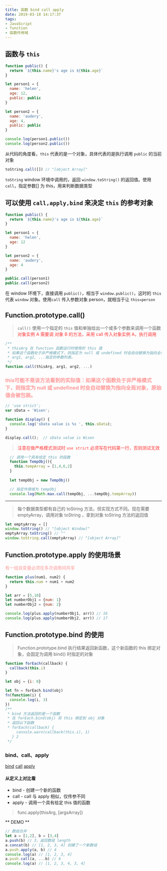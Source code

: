 ```yaml
---
title: 函数 bind call apply
date: 2019-03-18 14:17:37
tags:
- JavaScript
- function
- 函数作用域
---
```


## 函数与 `this`
```javascript
function public() {
  return `${this.name}'s age is ${this.age}` 
}

let person1 = {
  name: 'helen',
  age: 12,
  public: public
}

let person2 = {
  name: 'audery',
  age: 4,
  public: public
}

console.log(person1.public())
console.log(person2.public())
```
从代码的角度看，`this` 代表的是一个对象，具体代表的是执行调用 `public` 的当前对象

```javascript
toString.call([]) // "[object Array]"
```
`toString` window 环境中调用的，返回 `window.toString()` 的返回值。使用 `call`，指定参数[] 为 this，用来判断数据类型

## 可以使用 `call,apply,bind` 来决定 `this` 的参考对象
```javascript
function public() {
  return `${this.name}'s age is ${this.age}`
}

let person1 = {
  name: 'helen',
  age: 12
}

let person2 = {
  name: 'audery',
  age: 4
}

public.call(person1)
public.call(person2)
```
在 window 环境下，直接调用 `public()`，相当于 `window.public()`，这时的 `this` 代表 `window` 对象。使用`call` 传入参数对象 person，就相当于让 `this=person`

## Function.prototype.call()
> `call()` 使用一个指定的 `this` 值和单独给出一个或多个参数来调用一个函数
<font color="#f33">对象实例 A 需要调 对象 B 的方法，采用 call 传入对象实例 A，执行调用</font>

```javascript
/**
 * thisArg 在 function 函数运行时使用的 this 值
 * 如果这个函数处于非严格模式下，则指定为 null 或 undefined 时会自动替换为指向全局对象，原始值会被包装。
 * arg1, arg2, ...指定的参数列表。
 */
function.call(thisArg, arg1, arg2, ...)
```

### <font color="#f99">this可能不是该方法看到的实际值：如果这个函数处于非严格模式下，则指定为 null 或 undefined 时会自动替换为指向全局对象，原始值会被包装。</font>

```javascript
// 'use strict';
var sData = 'Wisen';

function display() {
  console.log('sData value is %s ', this.sData);
}

display.call();  // sData value is Wisen
```
> <font color="#f33">注意在做严格模式测试时 `use strict` 必须写在代码第一行，否则测试无效</font>

```JavaScript
  // 调用一个具有给定 this 的函数
  function TempObj(){
    this.tempArray = [1,4,6,2]
  }
  
  let tempObj = new TempObj()

  // 指定作用域为 tempObj
  console.log(Math.max.call(tempObj, ...tempObj.tempArray))
```
----
> 每个数据类型都有自己的 toString 方法，但实现方式不同。现在需要 emptyArray，调用对象 toString ，拿到对象 toString 方法的返回值
```javascript
let emptyArray = []
window.toString() // "[object Window]"
emptyArray.toString() // ""
window.toString.call(emptyArray) // "[object Array]"
```

## Function.prototype.apply 的使用场景
<font color="#f99">有一组自变量必须在多次调用间共享</font>
```javascript
function plus(num1, num2) {
  return this.num + num1 + num2
}

let arr = [5,10]
let numberObj1 = {num: 1}
let numberObj2 = {num: 2}

console.log(plus.apply(numberObj1, arr)) // 16
console.log(plus.apply(numberObj2, arr)) // 17
```

## Function.prototype.bind 的使用
> Function.prototype.bind 执行结果返回新函数，这个新函数的 this 绑定对象，会固定为调用 bind() 时指定的对象
```javascript
function forEach(callback) {
  callback(this.i)
}

let obj = {i: 0}

let fn = forEach.bind(obj)
fn(function(i) {
  console.log(i, 3)
})
/**
 * bind 方法返回的是一个函数
 * 在 forEach.bind(obj) 将 this 绑定到 obj 对象
 * 返回以下函数
 * forEach(callback) {
     console.warn(callback(this.i), 1)
   } 2
 */
```


### bind、call、apply
[bind](https://developer.mozilla.org/zh-CN/docs/Web/JavaScript/Reference/Global_Objects/Function/bind)
[call](https://developer.mozilla.org/zh-CN/docs/Web/JavaScript/Reference/Global_Objects/Function/call)
[apply](https://developer.mozilla.org/zh-CN/docs/Web/JavaScript/Reference/Global_Objects/Function/apply)
#### 从定义上对比看
* bind - 创建一个新的函数
* call - call 与 apply 相似，仅传参不同
* apply - 调用一个具有给定 this 值的函数
> func.apply(thisArg, [argsArray])

** DEMO **
```JavaScript
// 数组合并
let a = [1,2], b = [3,4]
a.push(b) // 3，返回数组 length
a.concat(b) // [1, 2, 3, 4] 创建了一个新数组
a.push.apply(a, b) // 4
console.log(a) // [1, 2, 3, 4]
a.push.call(a, ...b) // 6
console.log(a) // [1, 2, 3, 4, 3, 4]
```
